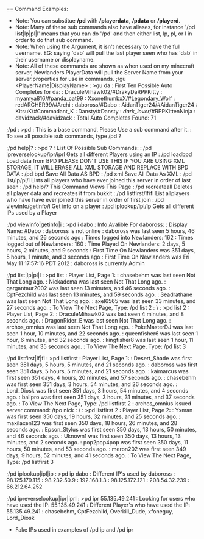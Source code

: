 == Command Examples:
* Note: You can substitue **/pd** with **/playerdata**, **/pdata** or **/playerd**.
* Note: Many of these sub commands also have aliases, for instance '/pd list|lp|pl|l' means that you can do '/pd' and then either list, lp, pl, or l in order to do that sub command.
* Note: When using the <Player> Argument, it isn't necessary to have the full username. EG: saying 'dab' will pull the last player seen who has 'dab' in their username or displayname.
* Note: All of these commands are shown as when used on my minecraft server, Newlanders.PlayerData will pull the Server Name from your server.properties for use in commands.
;/gu <PlayerName|DisplayName>
: >gu da
: First Ten Possible Auto Completes for da:
: DraculeMihawk02/#DrakyDaRPPKitty
: myamya816/#panda_cat99
: XxonethumbxX/#Legondary_Wolf
: redARCHER99/#Archi
: daboross/#Dabo
: AidanTiger24/#AidanTiger24
: KitsuK/#Commadant_K
: Dansty/#Dansty
: _dark_lover_/#RPPKittenNinja
: davidzack/#davidzack
: Total Auto Completes Found: 71

;/pd <SubCommand>
: >pd
: This is a base command, Please Use a sub command after it.
: To see all possible sub commands, type /pd ?

;/pd help|?
: >pd ?
: List Of Possible Sub Commands:
: /pd ipreverselookup/ipr/iprl <IP> Gets all different Players using an IP
: /pd loadbpd Load data from BPD PLEASE DON'T USE THIS IF YOU ARE USING XML STORAGE, IT WILL ERASE ALL XML STORAGE AND REPLACE WITH BPD DATA
: /pd bpd Save All Data AS BPD
: /pd xml Save All Data As XML
: /pd list/lp/pl/l <PageNumber> Lists all players who have ever joined this server in order of last seen
: /pd help/? This Command Views This Page
: /pd recreateall Deletes all player data and recreates it from bukkit
: /pd listfirst/lf/fl <PageNumber> List allplayers who have have ever joined this server in order of first join
: /pd viewinfo/getinfo/i <Player> Get info on a player
: /pd iplookup/ipl/ip <Player> Gets all different IPs used by a Player

;/pd viewinfo|getinfo|i <Player>
: >pd i dabo
: Info Avalible For daboross:
: Display Name: #Dabo
: daboross is not online
: daboross was last seen 5 hours, 46 minutes, and 26 seconds ago
: Times logged into Newlanders: 162
: Times logged out of Newlanders: 160
: Time Played On Newlanders: 2 days, 5 hours, 2 minutes, and 9 seconds
: First Time On Newlanders was  351 days, 5 hours, 1 minute, and 3 seconds ago
: First Time On Newlanders was  Fri May 11 17:57:16 PDT 2012
: daboross is currently Admin

;/pd list|lp|pl|l <PageNumber>
: >pd list
: Player List, Page 1:
: chasebehm was last seen Not That Long ago.
: Nickadema was last seen Not That Long ago.
: gargantaur2002 was last seen 13 minutes, and 46 seconds ago.
: CptFezchild was last seen 13 minutes, and 59 seconds ago.
: Seadrathane was last seen Not That Long ago.
: axel6565 was last seen 33 minutes, and 27 seconds ago.
: To View The Next Page, Type: /pd list 2
: \\
: >pd list 2
: Player List, Page 2:
: DraculeMihawk02 was last seen 4 minutes, and 8 seconds ago.
: DragonRider_E was last seen Not That Long ago.
: archos_omnius was last seen Not That Long ago.
: PokeMasterDJ was last seen 1 hour, 10 minutes, and 22 seconds ago.
: queenfisher6 was last seen 1 hour, 6 minutes, and 32 seconds ago.
: kingfisher8 was last seen 1 hour, 11 minutes, and 35 seconds ago.
: To View The Next Page, Type: /pd list 3

;/pd listfirst|lf|fl <PageNumber>
: >pd listfirst
: Player List, Page 1:
: Desert_Shade was first seen 351 days, 5 hours, 5 minutes, and 21 seconds ago.
: daboross was first seen 351 days, 5 hours, 5 minutes, and 21 seconds ago.
: kaimarcus was first seen 351 days, 4 hours, 20 minutes, and 57 seconds ago.
: chasebehm was first seen 351 days, 3 hours, 54 minutes, and 26 seconds ago.
: Lord_Diosk was first seen 351 days, 3 hours, 54 minutes, and 4 seconds ago.
: ballpro was first seen 351 days, 3 hours, 31 minutes, and 37 seconds ago.
: To View The Next Page, Type: /pd listfirst 2
: archos_omnius issued server command: /tpo nick
: \\
: >pd listfirst 2
: Player List, Page 2:
: Yxman was first seen 350 days, 19 hours, 32 minutes, and 25 seconds ago.
: maxilaxen123 was first seen 350 days, 18 hours, 26 minutes, and 28 seconds ago.
: Epson_Stylus was first seen 350 days, 13 hours, 50 minutes, and 46 seconds ago.
: Uknown1 was first seen 350 days, 13 hours, 13 minutes, and 2 seconds ago.
: pop2pop4pop was first seen 350 days, 11 hours, 50 minutes, and 53 seconds ago.
: meron202 was first seen 349 days, 9 hours, 52 minutes, and 41 seconds ago.
: To View The Next Page, Type: /pd listfirst 3

;/pd iplookup|ipl|ip <Player>
: >pd ip dabo
: Different IP's used by daboross
: 98.125.179.115
: 98.232.50.9
: 192.168.1.3
: 98.125.172.121
: 208.54.32.239
: 66.212.64.252

;/pd ipreverselookup|ipr|iprl <IP>
: >pd ipr 55.135.49.241
: Looking for users who have used the IP: 55.135.49.241
: Different Player's who have used the IP: 55.135.49.241
: chasebehm, CptFezchild, Overkill_Dude, xfoneguy, Lord_Diosk

* Fake IPs used in examples of /pd ip and /pd ipr
